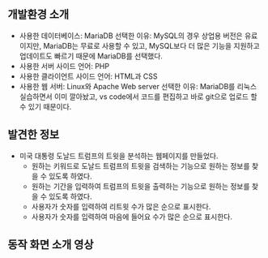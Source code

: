 ## 개발환경 소개
* 사용한 데이터베이스: MariaDB
    선택한 이유: MySQL의 경우 상업용 버전은 유료이지만, MariaDB는 무료로 사용할 수 있고, MySQL보다 더 많은 기능을 지원하고 업데이트도 빠르기 때문에 MariaDB를 선택했다.
* 사용한 서버 사이드 언어: PHP
* 사용한 클라이언트 사이드 언어: HTML과 CSS
* 사용한 웹 서버: Linux와 Apache Web server
    선택한 이유: MariaDB를 리눅스 실습하면서 이미 깔아놨고, vs code에서 코드를 편집하고 바로 git으로 업로드 할수 있기 때문이다.

## 발견한 정보
* 미국 대통령 도날드 트럼프의 트윗을 분석하는 웹페이지를 만들었다.
    * 원하는 키워드로 도날드 트럼프의 트윗을 검색하는 기능으로 원하는 정보를 찾을 수 있도록 하였다.
    * 원하는 기간을 입력하여 트럼프의 트윗을 출력하는 기능으로 원하는 정보를 찾을 수 있도록 하였다.
    * 사용자가 숫자를 입력하여 리트윗 수가 많은 순으로 표시한다.
    * 사용자가 숫자를 입력하여 마음에 들어요 수가 많은 순으로 표시한다.

## 동작 화면 소개 영상
